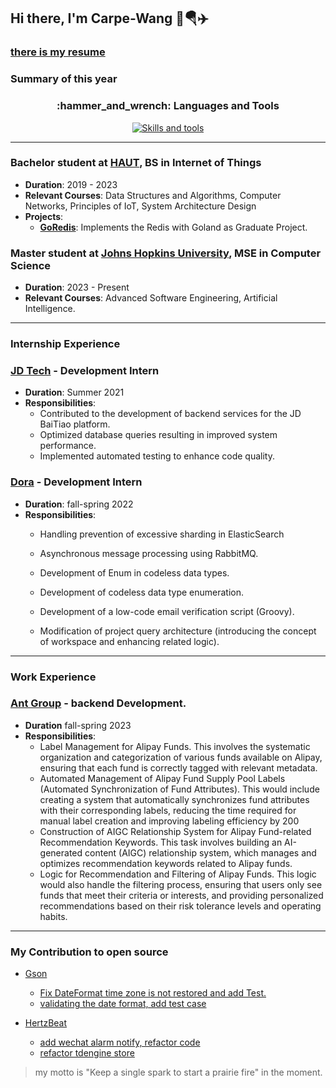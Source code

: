 ## Hi there, I'm Carpe-Wang 👋🪂✈️
### [there is my resume](https://github.com/Carpe-Wang/Carpe-Wang/blob/main/Kaipeng%20Wang's.pdf)
### Summary of this year

<h3 align="center">:hammer_and_wrench: Languages and Tools</h3>

<p align="center">
  <a href="https://skillicons.dev">
    <img src="https://skillicons.dev/icons?i=cpp,cmake,docker,git,go,linux,postgres,python,java,mysql" alt="Skills and tools"/>
  </a>
</p>

------------------------------------

### Bachelor student at [HAUT](https://computer.haut.edu.cn/), BS in Internet of Things
- **Duration**: 2019 - 2023
- **Relevant Courses**: Data Structures and Algorithms, Computer Networks, Principles of IoT, System Architecture Design
- **Projects**: 
  - **[GoRedis](https://github.com/Carpe-Wang/GoRedis)**: Implements the Redis with Goland as Graduate Project.

### Master student at  [Johns Hopkins University](https://engineering.jhu.edu), MSE in Computer Science
- **Duration**: 2023 - Present
- **Relevant Courses**: Advanced Software Engineering, Artificial Intelligence.

------------------------------------
### Internship Experience

### [JD Tech](https://www.jdt.com.cn/) -  Development Intern
- **Duration**: Summer 2021
- **Responsibilities**: 
  - Contributed to the development of backend services for the JD BaiTiao platform.
  - Optimized database queries resulting in improved system performance.
  - Implemented automated testing to enhance code quality.

### [Dora](https://www.dora.run/) - Development Intern
- **Duration**: fall-spring 2022
- **Responsibilities**:
  - Handling prevention of excessive sharding in ElasticSearch
  
  - Asynchronous message processing using RabbitMQ.

  - Development of Enum in codeless data types.

  - Development of codeless data type enumeration.

  - Development of a low-code email verification script (Groovy).

  - Modification of project query architecture (introducing the concept of workspace and enhancing related logic).

------------------------------------
### Work Experience
### [Ant Group](https://www.antgroup.com/en) - backend Development.
- **Duration** fall-spring 2023
- **Responsibilities**:
	* Label Management for Alipay Funds. This involves the systematic organization and categorization of various funds available on Alipay, ensuring that each fund is correctly tagged with relevant metadata.
	* Automated Management of Alipay Fund Supply Pool Labels (Automated Synchronization of Fund Attributes). This would include creating a system that automatically synchronizes fund attributes with their corresponding labels, reducing the time required for manual label creation and improving labeling efficiency by 200
	* Construction of AIGC Relationship System for Alipay Fund-related Recommendation Keywords. This task involves building an AI-generated content (AIGC) relationship system, which manages and optimizes recommendation keywords related to Alipay funds.
	* Logic for Recommendation and Filtering of Alipay Funds. This logic would also handle the filtering process, ensuring that users only see funds that meet their criteria or interests, and providing personalized recommendations based on their risk tolerance levels and operating habits.
------------------------------------

### My Contribution to open source
- [Gson](https://github.com/google/gson)
  - [Fix DateFormat time zone is not restored and add Test.](https://github.com/google/gson/pull/2549)
  - [validating the date format, add test case](https://github.com/google/gson/pull/2538)
 
- [HertzBeat](https://github.com/dromara/hertzbeat)
  - [add wechat alarm notify, refactor code ](https://github.com/dromara/hertzbeat/pull/1516)
  - [refactor tdengine store](https://github.com/dromara/hertzbeat/pull/1513)
 
> my motto is "Keep a single spark to start a prairie fire" in the moment.
